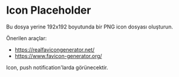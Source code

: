 # Icon Placeholder

Bu dosya yerine 192x192 boyutunda bir PNG icon dosyası oluşturun.

Önerilen araçlar:
- https://realfavicongenerator.net/
- https://www.favicon-generator.org/

Icon, push notification'larda görünecektir.
